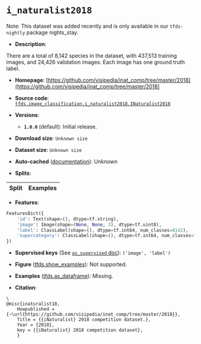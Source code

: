 <div itemscope itemtype="http://schema.org/Dataset">
  <div itemscope itemprop="includedInDataCatalog" itemtype="http://schema.org/DataCatalog">
    <meta itemprop="name" content="TensorFlow Datasets" />
  </div>
  <meta itemprop="name" content="i_naturalist2018" />
  <meta itemprop="description" content="There are a total of 8,142 species in the dataset, with 437,513 training images,&#10;and 24,426 validation images. Each image has one ground truth label.&#10;&#10;To use this dataset:&#10;&#10;```python&#10;import tensorflow_datasets as tfds&#10;&#10;ds = tfds.load(&#x27;i_naturalist2018&#x27;, split=&#x27;train&#x27;)&#10;for ex in ds.take(4):&#10;  print(ex)&#10;```&#10;&#10;See [the guide](https://www.tensorflow.org/datasets/overview) for more&#10;informations on [tensorflow_datasets](https://www.tensorflow.org/datasets).&#10;&#10;" />
  <meta itemprop="url" content="https://www.tensorflow.org/datasets/catalog/i_naturalist2018" />
  <meta itemprop="sameAs" content="https://github.com/visipedia/inat_comp/tree/master/2018" />
  <meta itemprop="citation" content="\&#10;@misc{inaturalist18,&#10;    Howpublished = {~\url{https://github.com/visipedia/inat_comp/tree/master/2018}},&#10;    Title = {{iNaturalist} 2018 competition dataset.},&#10;    Year = {2018},&#10;    key = {{iNaturalist} 2018 competition dataset},&#10;    }" />
</div>

# `i_naturalist2018`


Note: This dataset was added recently and is only available in our
`tfds-nightly` package
<span class="material-icons" title="Available only in the tfds-nightly package">nights_stay</span>.

*   **Description**:

There are a total of 8,142 species in the dataset, with 437,513 training images,
and 24,426 validation images. Each image has one ground truth label.

*   **Homepage**:
    [https://github.com/visipedia/inat_comp/tree/master/2018](https://github.com/visipedia/inat_comp/tree/master/2018)

*   **Source code**:
    [`tfds.image_classification.i_naturalist2018.INaturalist2018`](https://github.com/tensorflow/datasets/tree/master/tensorflow_datasets/image_classification/i_naturalist2018/i_naturalist2018.py)

*   **Versions**:

    *   **`1.0.0`** (default): Initial release.

*   **Download size**: `Unknown size`

*   **Dataset size**: `Unknown size`

*   **Auto-cached**
    ([documentation](https://www.tensorflow.org/datasets/performances#auto-caching)):
    Unknown

*   **Splits**:

Split | Examples
:---- | -------:

*   **Features**:

```python
FeaturesDict({
    'id': Text(shape=(), dtype=tf.string),
    'image': Image(shape=(None, None, 3), dtype=tf.uint8),
    'label': ClassLabel(shape=(), dtype=tf.int64, num_classes=8142),
    'supercategory': ClassLabel(shape=(), dtype=tf.int64, num_classes=14),
})
```

*   **Supervised keys** (See
    [`as_supervised` doc](https://www.tensorflow.org/datasets/api_docs/python/tfds/load#args)):
    `('image', 'label')`

*   **Figure**
    ([tfds.show_examples](https://www.tensorflow.org/datasets/api_docs/python/tfds/visualization/show_examples)):
    Not supported.

*   **Examples**
    ([tfds.as_dataframe](https://www.tensorflow.org/datasets/api_docs/python/tfds/as_dataframe)):
    Missing.

*   **Citation**:

```
\
@misc{inaturalist18,
    Howpublished = {~\url{https://github.com/visipedia/inat_comp/tree/master/2018}},
    Title = {{iNaturalist} 2018 competition dataset.},
    Year = {2018},
    key = {{iNaturalist} 2018 competition dataset},
    }
```
